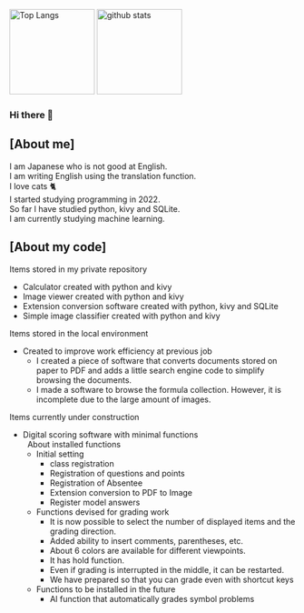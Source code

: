 <p align="left"> 
  <img alt="Top Langs" height="150px" src="https://git-hub-readme-stats-clone-gdj1.vercel.app/api/top-langs/?username=kyoko-toro&layout=compact&exclude_repo=gitHub-readme-stats-clone,github-readme-stats" />
  <img alt="github stats" height="150px" src="https://git-hub-readme-stats-clone-gdj1.vercel.app/api?username=kyoko-toro&show_icons=true" />
</p>

### Hi there 👋

## [About me]
I am Japanese who is not good at English.  
I am writing English using the translation function.  
I love cats 🐈  
I started studying programming in 2022.  
So far I have studied python, kivy and SQLite.  
I am currently studying machine learning.  

## [About my code]
Items stored in my private repository  
* Calculator created with python and kivy
* Image viewer created with python and kivy
* Extension conversion software created with python, kivy and SQLite
* Simple image classifier created with python and kivy

Items stored in the local environment  
* Created to improve work efficiency at previous job  
  * I created a piece of software that converts documents stored on paper to PDF and adds a little search engine code to simplify browsing the documents.
  * I made a software to browse the formula collection. However, it is incomplete due to the large amount of images.

Items currently under construction  
* Digital scoring software with minimal functions  
&nbsp; About installed functions
  * Initial setting
    * class registration  
    * Registration of questions and points  
    * Registration of Absentee  
    * Extension conversion to PDF to Image  
    * Register model answers  
  * Functions devised for grading work
    * It is now possible to select the number of displayed items and the grading direction.  
    * Added ability to insert comments, parentheses, etc.  
    * About 6 colors are available for different viewpoints.  
    * It has hold function.  
    * Even if grading is interrupted in the middle, it can be restarted.
    * We have prepared so that you can grade even with shortcut keys
  * Functions to be installed in the future
    * AI function that automatically grades symbol problems  
